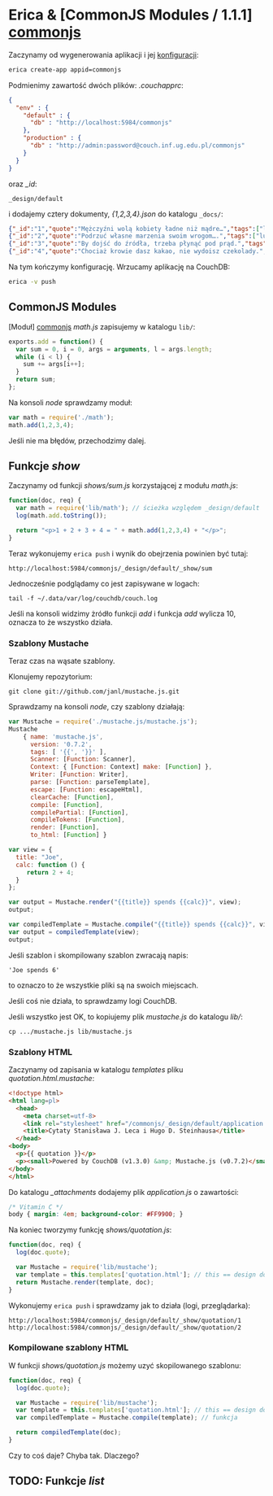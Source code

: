 # Erica & [CommonJS Modules / 1.1.1] [commonjs]

Zaczynamy od wygenerowania aplikacji
i jej [konfiguracji](http://couchapp.org/page/couchapp-config):

```sh
erica create-app appid=commonjs
```

Podmienimy zawartość dwóch plików: *.couchapprc*:

```json
{
  "env" : {
    "default" : {
      "db" : "http://localhost:5984/commonjs"
    },
    "production" : {
      "db" : "http://admin:password@couch.inf.ug.edu.pl/commonjs"
    }
  }
}
```

oraz *_id*:

```
_design/default
```

i dodajemy cztery dokumenty, *{1,2,3,4}.json* do katalogu `_docs/`:

```json
{"_id":"1","quote":"Mężczyźni wolą kobiety ładne niż mądre…","tags":["ludzie","kobiety","mężczyźni"]}
{"_id":"2","quote":"Podrzuć własne marzenia swoim wrogom….","tags":["ludzie","myślenie","marzenia"]}
{"_id":"3","quote":"By dojść do źródła, trzeba płynąć pod prąd.","tags":["źródło"]}
{"_id":"4","quote":"Chociaż krowie dasz kakao, nie wydoisz czekolady.","tags":["krowa","doić"]}
```

Na tym kończymy konfigurację. Wrzucamy aplikację na CouchDB:

```sh
erica -v push
```


## CommonJS Modules

[Moduł] [commonjs] *math.js* zapisujemy w katalogu `lib/`:

```js
exports.add = function() {
  var sum = 0, i = 0, args = arguments, l = args.length;
  while (i < l) {
    sum += args[i++];
  }
  return sum;
};
```

Na konsoli *node* sprawdzamy moduł:

```js
var math = require('./math');
math.add(1,2,3,4);
```

Jeśli nie ma błędów, przechodzimy dalej.


## Funkcje *show*

Zaczynamy od funkcji *shows/sum.js* korzystającej z modułu *math.js*:

```js
function(doc, req) {
  var math = require('lib/math'); // ścieżka względem _design/default
  log(math.add.toString());

  return "<p>1 + 2 + 3 + 4 = " + math.add(1,2,3,4) + "</p>";
}
```

Teraz wykonujemy `erica push` i wynik do obejrzenia powinien być tutaj:

```
http://localhost:5984/commonjs/_design/default/_show/sum
```

Jednocześnie podglądamy co jest zapisywane w logach:

```
tail -f ~/.data/var/log/couchdb/couch.log
```

Jeśli na konsoli widzimy żródło funkcji *add*
i funkcja *add* wylicza 10, oznacza to że wszystko działa.


### Szablony Mustache

Teraz czas na wąsate szablony.

Klonujemy repozytorium:

```
git clone git://github.com/janl/mustache.js.git
```

Sprawdzamy na konsoli *node*, czy szablony działają:

```js
var Mustache = require('./mustache.js/mustache.js');
Mustache
    { name: 'mustache.js',
      version: '0.7.2',
      tags: [ '{{', '}}' ],
      Scanner: [Function: Scanner],
      Context: { [Function: Context] make: [Function] },
      Writer: [Function: Writer],
      parse: [Function: parseTemplate],
      escape: [Function: escapeHtml],
      clearCache: [Function],
      compile: [Function],
      compilePartial: [Function],
      compileTokens: [Function],
      render: [Function],
      to_html: [Function] }

var view = {
  title: "Joe",
  calc: function () {
     return 2 + 4;
  }
};

var output = Mustache.render("{{title}} spends {{calc}}", view);
output;

var compiledTemplate = Mustache.compile("{{title}} spends {{calc}}", view);
var output = compiledTemplate(view);
output;

```

Jeśli szablon i skompilowany szablon zwracają napis:

```
'Joe spends 6'
```

to oznaczo to że wszystkie pliki są na swoich miejscach.

Jeśli coś nie działa, to sprawdzamy logi CouchDB.

Jeśli wszystko jest OK, to kopiujemy plik *mustache.js*
do katalogu *lib/*:

```
cp .../mustache.js lib/mustache.js
```

### Szablony HTML

Zaczynamy od zapisania w katalogu *templates* pliku *quotation.html.mustache*:

```html
<!doctype html>
<html lang=pl>
  <head>
    <meta charset=utf-8>
    <link rel="stylesheet" href="/commonjs/_design/default/application.css">
    <title>Cytaty Stanisława J. Leca i Hugo D. Steinhausa</title>
  </head>
<body>
  <p>{{ quotation }}</p>
  <p><small>Powered by CouchDB (v1.3.0) &amp; Mustache.js (v0.7.2)</small></p>
</body>
</html>
```

Do katalogu *_attachments* dodajemy plik *application.js* o zawartości:

```css
/* Vitamin C */
body { margin: 4em; background-color: #FF9900; }
```

Na koniec tworzymy funkcję *shows/quotation.js*:

```js
function(doc, req) {
  log(doc.quote);

  var Mustache = require('lib/mustache');
  var template = this.templates['quotation.html']; // this == design document
  return Mustache.render(template, doc);
}
```

Wykonujemy `erica push` i sprawdzamy jak to działa (logi, przeglądarka):

```
http://localhost:5984/commonjs/_design/default/_show/quotation/1
http://localhost:5984/commonjs/_design/default/_show/quotation/2
```

### Kompilowane szablony HTML

W funkcji *shows/quotation.js* możemy uzyć skopilowanego szablonu:

```js
function(doc, req) {
  log(doc.quote);

  var Mustache = require('lib/mustache');
  var template = this.templates['quotation.html']; // this == design document
  var compiledTemplate = Mustache.compile(template); // funkcja

  return compiledTemplate(doc);
}
```

Czy to coś daje? Chyba tak. Dlaczego?


## TODO: Funkcje *list*


<!-- links -->

[commonjs]: <http://wiki.commonjs.org/wiki/Modules/1.1.1> "CommonJS Modules / 1.1.1"
[node modules]: <http://nodejs.org/docs/latest/api/modules.html> "Node.js Modules"
